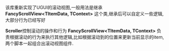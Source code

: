 该库重新实现了UGUI的滚动视图,一般用法是继承 **FancyScrollView<TItemData, TContext>** 这个类,继承后可以自定义一些逻辑,大部分行为已经写好

**Scroller**控制滚动的操作和行为  **FancyScrollView<TItemData, TContext>** 负责根据滚动的行为来执行其他逻辑,比如根据滚动到的位置来更新当前显示的item,两个脚本一起组合出滚动视图组件.



